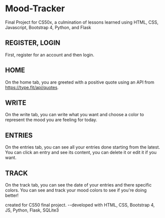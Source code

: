 # Mood-Tracker
Final Project for CS50x, a culmination of lessons learned using HTML, CSS, Javascript, Bootstrap 4, Python, and Flask


REGISTER, LOGIN
----------
First, register for an account and then login.


HOME
---------
On the home tab, you are greeted with a positive quote using an API from https://type.fit/api/quotes.


WRITE
---------
On the write tab, you can write what you want and choose a color to represent the mood you are feeling for today.


ENTRIES
-------
On the entries tab, you can see all your entries done starting from the latest. You can click an entry and see its content, you can delete it or edit it if you want.


TRACK
-------
On the track tab, you can see the date of your entries and there specific colors. You can see and track your mood colors to see if you're doing better!


created for CS50 final project.
--developed with HTML, CSS, Bootstrap 4, JS, Python, Flask, SQLite3
